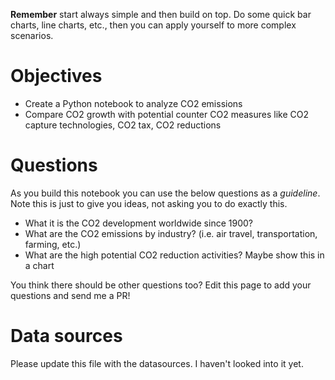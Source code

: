**Remember** start always simple and then build on top. Do some quick bar charts, line charts, etc., then you can apply yourself to more complex scenarios.

# Objectives

* Create a Python notebook to analyze CO2 emissions
* Compare CO2 growth with potential counter CO2 measures like CO2 capture technologies, CO2 tax, CO2 reductions

# Questions

As you build this notebook you can use the below questions as a *guideline*. Note this is just to give you ideas, not asking you to do exactly this.

* What it is the CO2 development worldwide since 1900?
* What are the CO2 emissions by industry? (i.e. air travel, transportation, farming, etc.)
* What are the high potential CO2 reduction activities? Maybe show this in a chart

You think there should be other questions too? Edit this page to add your questions and send me a PR!


# Data sources

Please update this file with the datasources. I haven't looked into it yet.